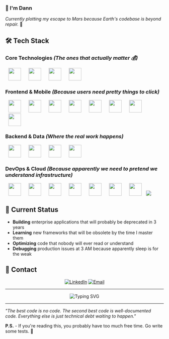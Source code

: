 ### 👋 I'm Dann

_Currently plotting my escape to Mars because Earth's codebase is beyond repair._ 🚀

<!-- **Senior Software Engineer** - because apparently we need titles to validate our existence in this meaningless corporate hierarchy.

_"Code doesn't lie. People do. And people are terrible."_

--- -->

## 🛠️ Tech Stack

### **Core Technologies** _(The ones that actually matter 💰)_

<div>

<img src="https://cdn.jsdelivr.net/gh/devicons/devicon/icons/javascript/javascript-original.svg" width="40" height="40" style="margin: 0 10px;" />
<img src="https://cdn.jsdelivr.net/gh/devicons/devicon/icons/typescript/typescript-original.svg" width="40" height="40" style="margin: 0 10px;" />
<img src="https://cdn.jsdelivr.net/gh/devicons/devicon/icons/nodejs/nodejs-original.svg" width="40" height="40" style="margin: 0 10px;" />
<img src="https://cdn.jsdelivr.net/gh/devicons/devicon/icons/python/python-original.svg" width="40" height="40" style="margin: 0 10px;" />

</div>

### **Frontend & Mobile** _(Because users need pretty things to click)_

<div>

<img src="https://cdn.jsdelivr.net/gh/devicons/devicon/icons/react/react-original.svg" width="40" height="40" style="margin: 0 10px;" />
<img src="https://cdn.jsdelivr.net/gh/devicons/devicon/icons/nextjs/nextjs-original.svg" width="40" height="40" style="margin: 0 10px;" />
<img src="https://cdn.jsdelivr.net/gh/devicons/devicon/icons/css3/css3-original.svg" width="40" height="40" style="margin: 0 10px;" />
<img src="https://cdn.jsdelivr.net/gh/devicons/devicon/icons/tailwindcss/tailwindcss-original.svg" width="40" height="40" style="margin: 0 10px;" />
<img src="https://cdn.jsdelivr.net/gh/devicons/devicon/icons/expo/expo-original.svg" width="40" height="40" style="margin: 0 10px;" />
<img src="https://hexmos.com/freedevtools/svg_icons/zustand/zustand-original.svg" width="40" height="40" style="margin: 0 10px;" />
<img src="https://cdn.jsdelivr.net/gh/devicons/devicon/icons/redux/redux-original.svg" width="40" height="40" style="margin: 0 10px;" />
<img src="https://mobx.js.org/assets/mobx.png" width="40" height="40" style="margin: 0 10px;" />

</div>

### **Backend & Data** _(Where the real work happens)_

<div>

<img src="https://cdn.jsdelivr.net/gh/devicons/devicon/icons/graphql/graphql-plain.svg" width="40" height="40" style="margin: 0 10px;" />
<img src="https://cdn.jsdelivr.net/gh/devicons/devicon/icons/mysql/mysql-original.svg" width="40" height="40" style="margin: 0 10px;" />
<img src="https://cdn.jsdelivr.net/gh/devicons/devicon/icons/postgresql/postgresql-original.svg" width="40" height="40" style="margin: 0 10px;" />
<img src="https://cdn.jsdelivr.net/gh/devicons/devicon/icons/mongodb/mongodb-original.svg" width="40" height="40" style="margin: 0 10px;" />

</div>

### **DevOps & Cloud** _(Because apparently we need to pretend we understand infrastructure)_

<div>

<img src="https://cdn.jsdelivr.net/gh/devicons/devicon/icons/googlecloud/googlecloud-original.svg" width="40" height="40" style="margin: 0 10px;" />
<img src="https://cdn.jsdelivr.net/gh/devicons/devicon/icons/firebase/firebase-plain.svg" width="40" height="40" style="margin: 0 10px;" />
<img src="https://cdn.jsdelivr.net/gh/devicons/devicon/icons/netlify/netlify-original.svg" width="40" height="40" style="margin: 0 10px;" />
<img src="https://cdn.jsdelivr.net/gh/devicons/devicon/icons/vercel/vercel-original.svg" width="40" height="40" style="margin: 0 10px;" />
<img src="https://cdn.jsdelivr.net/gh/devicons/devicon/icons/heroku/heroku-original.svg" width="40" height="40" style="margin: 0 10px;" />
<img src="https://cdn.jsdelivr.net/gh/devicons/devicon/icons/docker/docker-original.svg" width="40" height="40" style="margin: 0 10px;" />
<img src="https://cdn.jsdelivr.net/gh/devicons/devicon/icons/git/git-original.svg" width="40" height="40" style="margin: 0 10px;" />
<img src="https://cdn.jsdelivr.net/gh/devicons/devicon@latest/icons/amazonwebservices/amazonwebservices-original-wordmark.svg" />
          

</div>

## 🚀 Current Status

- **Building** enterprise applications that will probably be deprecated in 3 years
- **Learning** new frameworks that will be obsolete by the time I master them
- **Optimizing** code that nobody will ever read or understand
- **Debugging** production issues at 3 AM because apparently sleep is for the weak

<!-- ## 🎯 Contact _(If you must)_ -->

## 🎯 Contact

<div align="center">

[![LinkedIn](https://img.shields.io/badge/LinkedIn-0077B5?style=for-the-badge&logo=linkedin&logoColor=white)](https://linkedin.com/in/dannmolina-dev)
[![Email](https://img.shields.io/badge/Email-D14836?style=for-the-badge&logo=gmail&logoColor=white)](mailto:molinadannrussell.dev@gmail.com)

</div>

---

<div align="center">
  <img src="https://readme-typing-svg.demolab.com?font=Fira+Code&size=22&duration=3000&pause=1000&color=00D4FF&center=true&vCenter=true&width=700&lines=Code+is+poetry+written+in+logic;Turning+caffeine+into+working+software;Sleep+is+a+luxury+for+the+employed" alt="Typing SVG" />
</div>

---

_"The best code is no code. The second best code is well-documented code. Everything else is just technical debt waiting to happen."_

**P.S.** - If you're reading this, you probably have too much free time. Go write some tests. 🧪
